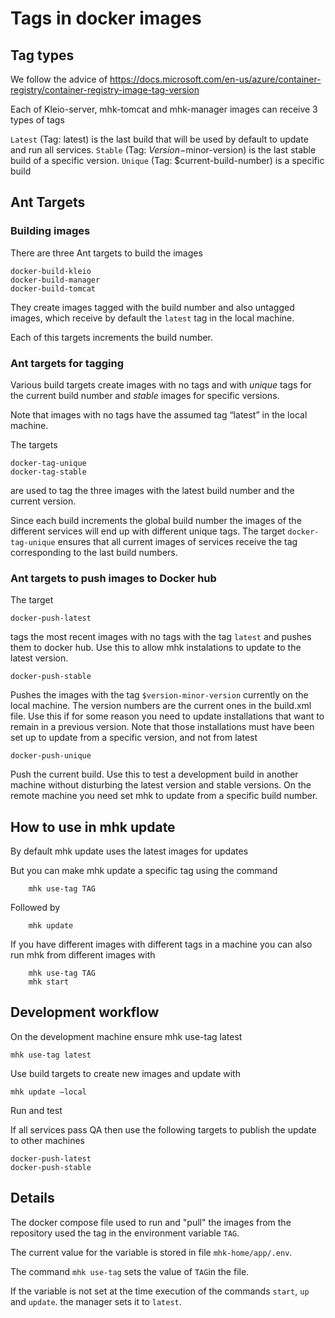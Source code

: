 # Tags in docker images

## Tag types 

We follow the advice of https://docs.microsoft.com/en-us/azure/container-registry/container-registry-image-tag-version

Each of Kleio-server, mhk-tomcat and mhk-manager images can receive 3 types of tags

`Latest`  (Tag: latest) is the last build that will be used by default to update and run all services.
`Stable` (Tag: $Version-$minor-version)  is the last stable build of a specific version.
`Unique` (Tag: $current-build-number)  is a specific build

## Ant Targets

### Building images

There are three Ant targets to build the images

    docker-build-kleio
    docker-build-manager
    docker-build-tomcat

They create images tagged with the build number and also untagged images, which receive by default the `latest` tag in the local machine.

Each of this targets increments the build number.

### Ant targets for tagging

Various build targets create images with no tags and with _unique_ tags for the current build number and _stable_ images for specific versions.

Note that images with no tags have the assumed tag “latest” in the local machine.

The targets

    docker-tag-unique
    docker-tag-stable

are used to tag the three images with the latest build number and the current version.

Since each build increments the global build number the images of the different services will end up with different unique tags. The target `docker-tag-unique` ensures that all current images of services receive the tag corresponding to the last build numbers.

### Ant targets to push images to Docker hub

The target 

    docker-push-latest

 tags the most recent images with no tags with the tag `latest` and pushes them to docker hub. Use this to allow mhk instalations to update to the latest version.


    docker-push-stable

Pushes the images with the tag `$version-minor-version` currently on the local machine. The version numbers are the current ones in the build.xml file. Use this if for some reason you need to update installations that want to remain in a previous version. Note that those installations must have been set up to update from a specific version, and not from latest

	docker-push-unique

Push the current build.  Use this to test a development build in another machine without disturbing the latest version and stable versions. On the remote machine you need set mhk to update from a specific build number.


## How to use in mhk update

By default mhk update uses the latest images for updates

But you can make mhk update a specific tag using the command

        mhk use-tag TAG

Followed by

        mhk update

If you have different images with different tags in a machine you can also run mhk from different images with

        mhk use-tag TAG
        mhk start

## Development workflow

On the development machine ensure mhk use-tag latest


    mhk use-tag latest

Use build targets to create new images and update  with

	mhk update —local 

Run and test


If all services pass QA then use the following targets to publish the update to other machines

	docker-push-latest
	docker-push-stable

## Details

The docker compose file used to run and "pull" the images from the repository used the tag in the environment variable `TAG`.

The current value for the variable is stored in file `mhk-home/app/.env`.

The command `mhk use-tag` sets the value of `TAG`in the file.

If the variable is not set at the time execution of the commands `start`, `up` and `update`. the manager sets it to `latest`.



